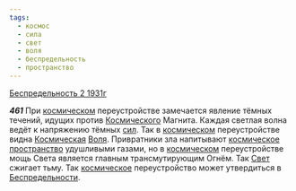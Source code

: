 ```yaml
---
tags:
  - космос
  - сила
  - свет
  - воля
  - беспредельность
  - пространство
---
```


[Беспредельность 2 1931г](/agni/1931)

___461___
При [космическом](/tag/#космос) переустройстве замечается явление тёмных течений, идущих против [Космического](/tag/#космос) Магнита. Каждая светлая волна ведёт к напряжению тёмных [сил](/tag/#сила). Так в [космическом](/tag/#космос) переустройстве видна [Космическая](/tag/#космос) [Воля](/tag/#воля). Привратники зла напитывают [космическое](/tag/#космос) [пространство](/tag/#пространство) удушливыми газами, но в [космическом](/tag/#космос) переустройстве мощь Света является главным трансмутирующим Огнём. Так [Свет](/tag/#свет) сжигает тьму. Так [космическое](/tag/#космос) переустройство может утвердиться в [Беспредельности](/tag/#беспредельность).   

